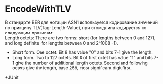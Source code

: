 # EncodeWithTLV
В стандарте BER для нотации ASN1 используется кодирование значений по принципу TLV(Tag-Length-Value), при этом длина кодируется по следующим правилам:  
Length octets: There are two forms: short (for lengths between 0 and 127), and long definite (for lengths between 0 and 2^1008 -1).  
+ Short form. One octet. Bit 8 has value "0" and bits 7-1 give the length.  
+	Long form. Two to 127 octets. Bit 8 of first octet has value "1" and bits 7-1 give the number of additional length octets. Second and following octets give the length, base 256, most significant digit first.
  
  
+JUnit
